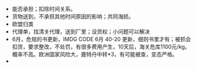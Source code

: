 - 能否承担；扣除时间关系。
- 货物送到，不承担其他时间原因的影响；共同海损。
- 欧盟归类
- 代理单，找清关代理，送到厂里；没货权；小问题可以解决
- 6月，危规的书更新，IMDG CODE 6月 40-20 更新，细则书里才有；被抓会扣货，要求整改，不处罚，有很多费用产生，10天后，海关危库1100元/kg。概率不高。欧洲国家风险大，鹿特丹中转*3，有可能被查，变态严格。
-